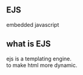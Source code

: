 ## EJS

embedded javascript

## what is EJS

ejs is a templating engine.<br>
to make html more dynamic.

